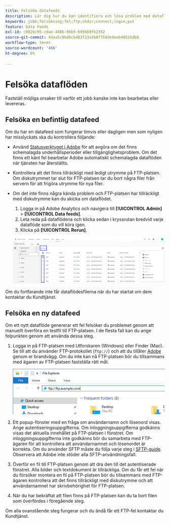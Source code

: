 ```yaml
---
title: Felsöka datafeeds
description: Lär dig hur du kan identifiera och lösa problem med dataflöden.
keywords: jobb;felsökning;fel;ftp;chdir;connect;login;put
feature: Data Feeds
exl-id: c082bc95-cdae-448b-86b5-695660fb2352
source-git-commit: 4daa5c8bdbcb483f23a3b8f75dde9eeb48516db8
workflow-type: tm+mt
source-wordcount: '466'
ht-degree: 0%

---
```


# Felsöka dataflöden

Fastställ möjliga orsaker till varför ett jobb kanske inte kan bearbetas eller levereras.

## Felsöka en befintlig datafeed

Om du har en datafeed som fungerar timvis eller dagligen men som nyligen har misslyckats ska du kontrollera följande:

* Använd [Statusverktyget i Adobe](https://status.adobe.com/en/experience_cloud) för att avgöra om det finns schemalagda underhållsperioder eller tillgänglighetsproblem. Om det finns ett känt fel bearbetar Adobe automatiskt schemalagda dataflöden när tjänsten har återställts.
* Kontrollera att det finns tillräckligt med ledigt utrymme på FTP-platsen. Om diskutrymmet tar slut för FTP-platsen tar du bort några filer från servern för att frigöra utrymme för nya filer.
* Om det inte finns några kända problem och FTP-platsen har tillräckligt med diskutrymme kan du skicka om dataflödet.

   1. Logga in på Adobe Analytics och navigera till **[!UICONTROL Admin]** > **[!UICONTROL Data feeds]**.
   2. Leta reda på dataflödena och klicka sedan i kryssrutan bredvid varje dataflöde som du vill köra igen.
   3. Klicka på **[!UICONTROL Rerun]**.

   ![Kör igen](assets/rerun.png)

Om du fortfarande inte får dataflödesfilerna när du har startat om dem kontaktar du Kundtjänst.

## Felsöka en ny datafeed

Om ett nytt dataflöde genererar ett fel felsöker du problemet genom att manuellt överföra en testfil till FTP-platsen. I de flesta fall kan du ange felpunkten genom att använda dessa steg.

1. Logga in på FTP-platsen med Utforskaren (Windows) eller Finder (Mac). Se till att du använder FTP-protokollet (`ftp://`) och att du tillåter [Adobe](/help/technotes/ip-addresses.md) genom er brandvägg. Om du inte kan nå FTP-platsen bör du tillsammans med ägaren av FTP-platsen fastställa rätt mål.

   ![Utforskaren](assets/file_explorer.png)

2. Ett popup-fönster med en fråga om användarnamn och lösenord visas. Ange autentiseringsuppgifterna. Om inloggningsuppgifterna godkänns visas det aktuella innehållet på FTP-platsen i fönstret. Om inloggningsuppgifterna inte godkänns bör du samarbeta med FTP-ägaren för att kontrollera att användarnamnet och lösenordet är korrekta. Om du använder SFTP måste du följa varje steg i [SFTP-guide](../ftp-and-sftp/c-sftp/ftp-sftp.md). Observera att Adobe inte stöder alla SFTP-användningsfall.
3. Överför en fil till FTP-platsen genom att dra den till det autentiserade fönstret. Alla bilder och textdokument är tillräckliga. Om du får ett fel när du försöker montera en fil på FTP-platsen bör du tillsammans med FTP-ägaren kontrollera att det finns tillräckligt med diskutrymme och att användarnamnet har skrivbehörighet för FTP-platsen.
4. När du har bekräftat att filen finns på FTP-platsen kan du ta bort filen som överfördes i föregående steg.

Om alla ovanstående steg fungerar och du ändå får ett FTP-fel kontaktar du Kundtjänst.
